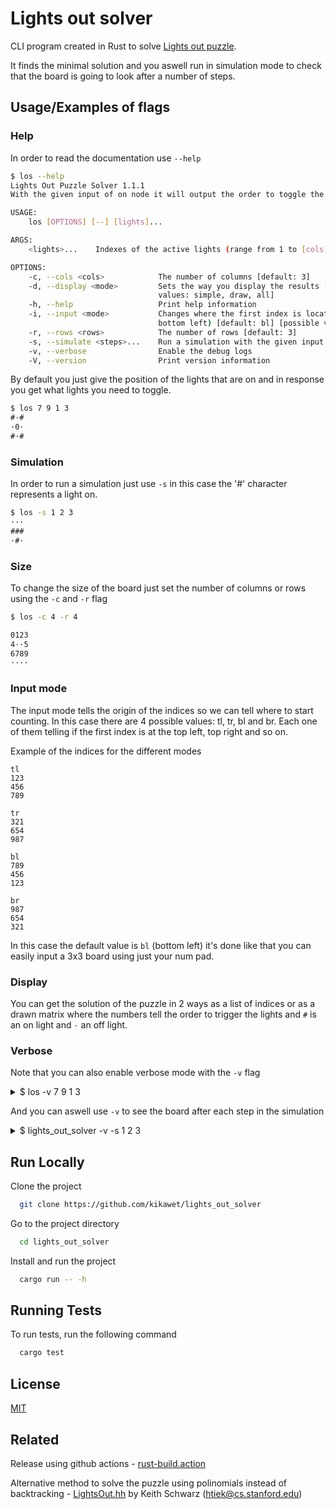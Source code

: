 
# Lights out solver

CLI program created in Rust to solve [Lights out puzzle](https://mathworld.wolfram.com/LightsOutPuzzle.html).

It finds the minimal solution and you aswell run in simulation mode to check that the board is going to look after a number of steps.
## Usage/Examples of flags

### Help
In order to read the documentation use `--help`
```sh
$ los --help
Lights Out Puzzle Solver 1.1.1
With the given input of on node it will output the order to toggle the lights to solve the puzzle

USAGE:
    los [OPTIONS] [--] [lights]...

ARGS:
    <lights>...    Indexes of the active lights (range from 1 to [cols]*[rows])

OPTIONS:
    -c, --cols <cols>            The number of columns [default: 3]
    -d, --display <mode>         Sets the way you display the results [default: draw] [possible
                                 values: simple, draw, all]
    -h, --help                   Print help information
    -i, --input <mode>           Changes where the first index is located in the matrix (eg: bl =
                                 bottom left) [default: bl] [possible values: tl, tr, bl, br]
    -r, --rows <rows>            The number of rows [default: 3]
    -s, --simulate <steps>...    Run a simulation with the given input
    -v, --verbose                Enable the debug logs
    -V, --version                Print version information
```

By default you just give the position of the lights that are on and in response you get what lights you need to toggle.
```cmd
$ los 7 9 1 3
#·#
·0·
#·#
```
### Simulation

In order to run a simulation just use `-s` in this case the '#' character represents a light on.
```cmd
$ los -s 1 2 3
···
###
·#·
```

### Size

To change the size of the board just set the number of columns or rows using the `-c` and `-r` flag

```cmd
$ los -c 4 -r 4

0123
4··5
6789
····
```

### Input mode

The input mode tells the origin of the indices so we can tell where to start counting. In this case there are 4 possible values: tl, tr, bl and br. Each one of them telling if the first index is at the top left, top right and so on.

Example of the indices for the different modes

```
tl
123
456
789 

tr
321 
654
987

bl
789
456
123

br
987
654
321

```

In this case the default value is `bl` (bottom left) it's done like that you can easily input a 3x3 board using just your num pad.

### Display

You can get the solution of the puzzle in 2 ways as a list of indices or as a drawn matrix where the numbers tell the order to trigger the lights and `#` is an on light and `·` an off light.

### Verbose

Note that you can also enable verbose mode with the `-v` flag
<details>
<summary>$ los -v 7 9 1 3</summary>
    
```cmd
2022-06-02T09:16:28.556Z INFO [los] Verbose mode enabled
2022-06-02T09:16:28.556Z DEBUG [lights_out_solver::program] Input mode: "bl"
2022-06-02T09:16:28.557Z DEBUG [lights_out_solver::program] Active indices: [6, 8, 0, 2]
2022-06-02T09:16:28.557Z DEBUG [lights_out_solver::program] Rows: 3
2022-06-02T09:16:28.558Z DEBUG [lights_out_solver::program] Cols: 3
2022-06-02T09:16:28.558Z DEBUG [lights_out_solver::program] Searching for solution ...
2022-06-02T09:16:28.559Z DEBUG [lights_out_solver::program] Final solution: Some([4])
2022-06-02T09:16:28.559Z DEBUG [lights_out_solver::program] Draw mode: draw

#·#
·0·
#·#
```
</details>


And you can aswell use `-v` to see the board after each step in the simulation
<details>
<summary>$ lights_out_solver -v -s 1 2 3</summary>

```cmd
2022-06-02T09:19:55.664Z INFO [los] Verbose mode enabled
2022-06-02T09:19:55.665Z DEBUG [lights_out_solver::program] Input mode: "bl"
2022-06-02T09:19:55.665Z DEBUG [lights_out_solver::program] Active indices: []
2022-06-02T09:19:55.666Z DEBUG [lights_out_solver::program] Rows: 3
2022-06-02T09:19:55.666Z DEBUG [lights_out_solver::program] Cols: 3
2022-06-02T09:19:55.667Z DEBUG [lights_out_solver::program] Board before the simulation:

···
···
···
2022-06-02T09:19:55.668Z DEBUG [lights_out_solver::program] Steps to simulate: [6, 7, 8]
2022-06-02T09:19:55.668Z DEBUG [lights_out_solver::program] Step 0:

···
#··
##·
2022-06-02T09:19:55.669Z DEBUG [lights_out_solver::program] Step 1:

···
##·
··#
2022-06-02T09:19:55.671Z DEBUG [lights_out_solver::program] Step 2:

···
###
·#·
2022-06-02T09:19:55.672Z DEBUG [lights_out_solver::program] Board after simulation:
···
###
·#·

···
###
·#·
```
</details>

## Run Locally

Clone the project

```bash
  git clone https://github.com/kikawet/lights_out_solver
```

Go to the project directory

```bash
  cd lights_out_solver
```

Install and run the project

```bash
  cargo run -- -h
```


## Running Tests

To run tests, run the following command

```bash
  cargo test
```


## License

[MIT](https://choosealicense.com/licenses/mit/)


## Related

Release using github actions - [rust-build.action](https://github.com/rust-build/rust-build.action)

Alternative method to solve the puzzle using polinomials instead of backtracking - [LightsOut.hh](https://www.keithschwarz.com/interesting/code/?dir=lights-out) by Keith Schwarz (htiek@cs.stanford.edu)
